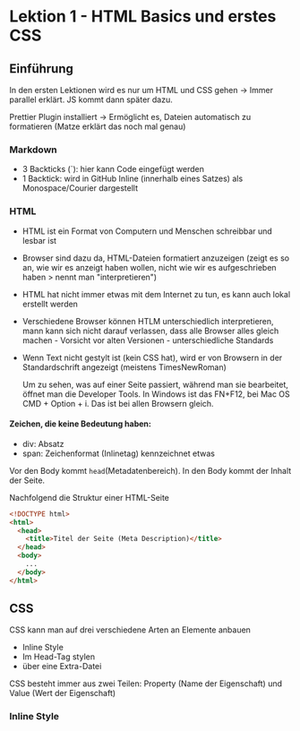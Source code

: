 # Lektion 1 - HTML Basics und erstes CSS

## Einführung

In den ersten Lektionen wird es nur um HTML und CSS gehen -> Immer parallel
erklärt. JS kommt dann später dazu.

Prettier Plugin installiert -> Ermöglicht es, Dateien automatisch zu formatieren
(Matze erklärt das noch mal genau)

### Markdown

- 3 Backticks (`): hier kann Code eingefügt werden
- 1 Backtick: wird in GitHub Inline (innerhalb eines Satzes) als
  Monospace/Courier dargestellt

### HTML

- HTML ist ein Format von Computern und Menschen schreibbar und lesbar ist
- Browser sind dazu da, HTML-Dateien formatiert anzuzeigen (zeigt es so an, wie
  wir es anzeigt haben wollen, nicht wie wir es aufgeschrieben haben > nennt man
  "interpretieren")
- HTML hat nicht immer etwas mit dem Internet zu tun, es kann auch lokal
  erstellt werden
- Verschiedene Browser können HTLM unterschiedlich interpretieren, mann kann
  sich nicht darauf verlassen, dass alle Browser alles gleich machen - Vorsicht
  vor alten Versionen - unterschiedliche Standards
- Wenn Text nicht gestylt ist (kein CSS hat), wird er von Browsern in der
  Standardschrift angezeigt (meistens TimesNewRoman)

  Um zu sehen, was auf einer Seite passiert, während man sie bearbeitet, öffnet
  man die Developer Tools. In Windows ist das FN+F12, bei Mac OS CMD + Option +
  i. Das ist bei allen Browsern gleich.

#### Zeichen, die keine Bedeutung haben:

- div: Absatz
- span: Zeichenformat (Inlinetag) kennzeichnet etwas

Vor den Body kommt `head`(Metadatenbereich). In den Body kommt der Inhalt der
Seite.

Nachfolgend die Struktur einer HTML-Seite

```html
<!DOCTYPE html>
<html>
  <head>
    <title>Titel der Seite (Meta Description)</title>
  </head>
  <body>
    ...
  </body>
</html>
```

## CSS

CSS kann man auf drei verschiedene Arten an Elemente anbauen

- Inline Style
- Im Head-Tag stylen
- über eine Extra-Datei

CSS besteht immer aus zwei Teilen: Property (Name der Eigenschaft) und Value
(Wert der Eigenschaft)

### Inline Style
